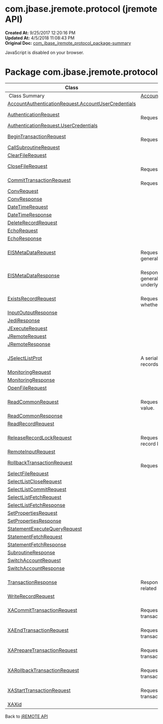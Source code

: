 # com.jbase.jremote.protocol (jremote API)

**Created At:** 9/25/2017 12:20:16 PM  
**Updated At:** 4/5/2018 11:08:43 PM  
**Original Doc:** [com_jbase_jremote_protocol_package-summary](https://docs.jbase.com/39270-protocol/com_jbase_jremote_protocol_package-summary)  

<!--<br>    try {<br>        if (location.href.indexOf('is-external=true') == -1) {<br>            parent.document.title="com.jbase.jremote.protocol (jremote   API)";<br>        }<br>    }<br>    catch(err) {<br>    }<br>//-->
JavaScript is disabled on your browser.



<!--<br>  allClassesLink = document.getElementById("allclasses\_navbar\_top");<br>  if(window==top) {<br>    allClassesLink.style.display = "block";<br>  }<br>  else {<br>    allClassesLink.style.display = "none";<br>  }<br>  //-->

# Package com.jbase.jremote.protocol

| Class<br> | Description<br> |
| --- | --- |
 Class Summary  | [AccountAuthenticationRequest](./../accountauthenticationrequest-%28jremote-api%29 "class in com.jbase.jremote.protocol")<br> | <br>Request for authentication.<br> |
| [AccountAuthenticationRequest.AccountUserCredentials](./../accountauthenticationrequest-%28jremote-api%29 "class in com.jbase.jremote.protocol")<br> |  <br> |
| [AuthenticationRequest](./../authenticationrequest-%28jremote-api%29 "class in com.jbase.jremote.protocol")<br> | <br>Request for authentication.<br> |
| [AuthenticationRequest.UserCredentials](./../authenticationrequest-%28jremote-api%29 "class in com.jbase.jremote.protocol")<br> |  <br> |
| [BeginTransactionRequest](./../begintransactionrequest-%28jremote-api%29 "class in com.jbase.jremote.protocol")<br> | <br>Request to start transaction.<br> |
| [CallSubroutineRequest](./../callsubroutinerequest-%28jremote-api%29 "class in com.jbase.jremote.protocol")<br> |  <br> |
| [ClearFileRequest](./../clearfilerequest-%28jremote-api%29 "class in com.jbase.jremote.protocol")<br> |  <br> |
| [CloseFileRequest](./../closefilerequest-%28jremote-api%29 "class in com.jbase.jremote.protocol")<br> | <br>Request jBASE to close a file.<br> |
| [CommitTransactionRequest](./../committransactionrequest-%28jremote-api%29 "class in com.jbase.jremote.protocol")<br> | <br>Request to commit transaction.<br> |
| [ConvRequest](./../convrequest-%28jremote-api%29 "class in com.jbase.jremote.protocol")<br> |  <br> |
| [ConvResponse](./../convresponse-%28jremote-api%29 "class in com.jbase.jremote.protocol")<br> |  <br> |
| [DateTimeRequest](./../datetimerequest-%28jremote-api%29 "class in com.jbase.jremote.protocol")<br> |  <br> |
| [DateTimeResponse](./../datetimeresponse-%28jremote-api%29 "class in com.jbase.jremote.protocol")<br> |  <br> |
| [DeleteRecordRequest](./../deleterecordrequest-%28jremote-api%29 "class in com.jbase.jremote.protocol")<br> |  <br> |
| [EchoRequest](./../echorequest-%28jremote-api%29 "class in com.jbase.jremote.protocol")<br> |  <br> |
| [EchoResponse](./../echoresponse-%28jremote-api%29 "class in com.jbase.jremote.protocol")<br> |  <br> |
| [EISMetaDataRequest](./../eismetadatarequest-%28jremote-api%29 "class in com.jbase.jremote.protocol")<br> | <br>Request jBASE to retrieve general meta data.<br> |
| [EISMetaDataResponse](./../eismetadataresponse-%28jremote-api%29 "class in com.jbase.jremote.protocol")<br> | <br>Response object which reads general meta data of the underlying EIS instance.<br> |
| [ExistsRecordRequest](./../existsrecordrequest-%28jremote-api%29 "class in com.jbase.jremote.protocol")<br> | <br>Request jBASE to check whether a file record exists.<br> |
| [InputOutputResponse](./../inputoutputresponse-%28jremote-api%29 "class in com.jbase.jremote.protocol")<br> |  <br> |
| [JediResponse](./../jediresponse-%28jremote-api%29 "class in com.jbase.jremote.protocol")<br> |  <br> |
| [JExecuteRequest](./../jexecuterequest-%28jremote-api%29 "class in com.jbase.jremote.protocol")<br> |  <br> |
| [JRemoteRequest](./../jremoterequest-%28jremote-api%29 "class in com.jbase.jremote.protocol")<br> |  <br> |
| [JRemoteResponse](./../jremoteresponse-%28jremote-api%29 "class in com.jbase.jremote.protocol")<br> |  <br> |
| [JSelectListProt](./../jselectlistprot-%28jremote-api%29 "class in com.jbase.jremote.protocol")<br> | <br>A serializable list of jBASE file records.<br> |
| [MonitoringRequest](./../monitoringrequest-%28jremote-api%29 "class in com.jbase.jremote.protocol")<br> |  <br> |
| [MonitoringResponse](./../monitoringresponse-%28jremote-api%29 "class in com.jbase.jremote.protocol")<br> |  <br> |
| [OpenFileRequest](./../openfilerequest-%28jremote-api%29 "class in com.jbase.jremote.protocol")<br> |  <br> |
| [ReadCommonRequest](./../readcommonrequest-%28jremote-api%29 "class in com.jbase.jremote.protocol")<br> | <br>Request to read common value.<br> |
| [ReadCommonResponse](./../readcommonresponse-%28jremote-api%29 "class in com.jbase.jremote.protocol")<br> |  <br> |
| [ReadRecordRequest](./../readrecordrequest-%28jremote-api%29 "class in com.jbase.jremote.protocol")<br> |  <br> |
| [ReleaseRecordLockRequest](./../releaserecordlockrequest-%28jremote-api%29 "class in com.jbase.jremote.protocol")<br> | <br>Request jBASE to release a record lock.<br> |
| [RemoteInputRequest](./../remoteinputrequest-%28jremote-api%29 "class in com.jbase.jremote.protocol")<br> |  <br> |
| [RollbackTransactionRequest](./../rollbacktransactionrequest-%28jremote-api%29 "class in com.jbase.jremote.protocol")<br> | <br>Request to commit transaction.<br> |
| [SelectFileRequest](./../selectfilerequest-%28jremote-api%29 "class in com.jbase.jremote.protocol")<br> |  <br> |
| [SelectListCloseRequest](./../selectlistcloserequest-%28jremote-api%29 "class in com.jbase.jremote.protocol")<br> |  <br> |
| [SelectListCommitRequest](./../selectlistcommitrequest-%28jremote-api%29 "class in com.jbase.jremote.protocol")<br> |  <br> |
| [SelectListFetchRequest](./../selectlistfetchrequest-%28jremote-api%29 "class in com.jbase.jremote.protocol")<br> |  <br> |
| [SelectListFetchResponse](./../selectlistfetchresponse-%28jremote-api%29 "class in com.jbase.jremote.protocol")<br> |  <br> |
| [SetPropertiesRequest](./../setpropertiesrequest-%28jremote-api%29 "class in com.jbase.jremote.protocol")<br> |  <br> |
| [SetPropertiesResponse](./../setpropertiesresponse-%28jremote-api%29 "class in com.jbase.jremote.protocol")<br> |  <br> |
| [StatementExecuteQueryRequest](./../statementexecutequeryrequest-%28jremote-api%29 "class in com.jbase.jremote.protocol")<br> |  <br> |
| [StatementFetchRequest](./../statementfetchrequest-%28jremote-api%29 "class in com.jbase.jremote.protocol")<br> |  <br> |
| [StatementFetchResponse](./../statementfetchresponse-%28jremote-api%29 "class in com.jbase.jremote.protocol")<br> |  <br> |
| [SubroutineResponse](./../subroutineresponse-%28jremote-api%29 "class in com.jbase.jremote.protocol")<br> |  <br> |
| [SwitchAccountRequest](./../switchaccountrequest-%28jremote-api%29 "class in com.jbase.jremote.protocol")<br> |  <br> |
| [SwitchAccountResponse](./../switchaccountresponse-%28jremote-api%29 "class in com.jbase.jremote.protocol")<br> |  <br> |
| [TransactionResponse](./../transactionresponse-%28jremote-api%29 "class in com.jbase.jremote.protocol")<br> | <br>Response to transactions related requests.<br> |
| [WriteRecordRequest](./../writerecordrequest-%28jremote-api%29 "class in com.jbase.jremote.protocol")<br> |  <br> |
| [XACommitTransactionRequest](./../xacommittransactionrequest-%28jremote-api%29 "class in com.jbase.jremote.protocol")<br> | <br>Request jBASE commit an XA transaction.<br> |
| [XAEndTransactionRequest](./../xaendtransactionrequest-%28jremote-api%29 "class in com.jbase.jremote.protocol")<br> | <br>Request jBASE end an XA transaction.<br> |
| [XAPrepareTransactionRequest](./../xapreparetransactionrequest-%28jremote-api%29 "class in com.jbase.jremote.protocol")<br> | <br>Request jBASE prepare an XA transaction.<br> |
| [XARollbackTransactionRequest](./../xarollbacktransactionrequest-%28jremote-api%29 "class in com.jbase.jremote.protocol")<br> | <br>Request jBASE rollback an XA transaction.<br> |
| [XAStartTransactionRequest](./../xastarttransactionrequest-%28jremote-api%29 "class in com.jbase.jremote.protocol")<br> | <br>Request jBASE start an XA transaction.<br> |
| [XAXid](./../xaxid-%28jremote-api%29 "class in com.jbase.jremote.protocol")<br> |  <br> |



Back to [jREMOTE API](com_jbase_jremote_package-summary)
